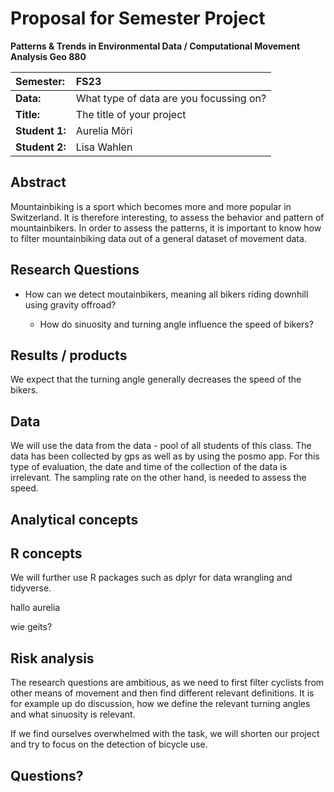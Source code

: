 # Proposal for Semester Project

**Patterns & Trends in Environmental Data / Computational Movement Analysis Geo 880**

| Semester:      | FS23                                    |
|:---------------|:----------------------------------------|
| **Data:**      | What type of data are you focussing on? |
| **Title:**     | The title of your project               |
| **Student 1:** | Aurelia Möri                            |
| **Student 2:** | Lisa Wahlen                             |

## Abstract

<!-- (50-60 words) -->

Mountainbiking is a sport which becomes more and more popular in Switzerland. It is therefore interesting, to assess the behavior and pattern of mountainbikers. In order to assess the patterns, it is important to know how to filter mountainbiking data out of a general dataset of movement data.

## Research Questions

<!-- (50-60 words) -->

-   How can we detect moutainbikers, meaning all bikers riding downhill using gravity offroad?

    -   How do sinuosity and turning angle influence the speed of bikers?

## Results / products

<!-- What do you expect, anticipate? -->

We expect that the turning angle generally decreases the speed of the bikers.

## Data

<!-- What data will you use? Will you require additional context data? Where do you get this data from? Do you already have all the data? -->

We will use the data from the data - pool of all students of this class. The data has been collected by gps as well as by using the posmo app. For this type of evaluation, the date and time of the collection of the data is irrelevant. The sampling rate on the other hand, is needed to assess the speed.

## Analytical concepts

<!-- Which analytical concepts will you use? What conceptual movement spaces and respective modelling approaches of trajectories will you be using? What additional spatial analysis methods will you be using? -->

## R concepts

<!-- Which R concepts, functions, packages will you mainly use. What additional spatial analysis methods will you be using? -->

We will further use R packages such as dplyr for data wrangling and tidyverse.

hallo aurelia

wie geits?

## Risk analysis

<!-- What could be the biggest challenges/problems you might face? What is your plan B? -->

The research questions are ambitious, as we need to first filter cyclists from other means of movement and then find different relevant definitions. It is for example up do discussion, how we define the relevant turning angles and what sinuosity is relevant.

If we find ourselves overwhelmed with the task, we will shorten our project and try to focus on the detection of bicycle use.

## Questions?

<!-- Which questions would you like to discuss at the coaching session? -->
